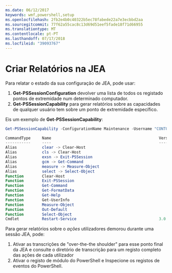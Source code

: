 ```yaml
---
ms.date: 06/12/2017
keywords: wmf,powershell,setup
ms.openlocfilehash: 2fb2e4b0c40322b5ec78fabede22a7e3ecbbd2aa
ms.sourcegitcommit: 77f62a55cac8c13d69d51eef5fade18f71d66955
ms.translationtype: MT
ms.contentlocale: pt-PT
ms.lasthandoff: 07/17/2018
ms.locfileid: "39093767"
---
```

# <a name="reporting-on-jea"></a>Criar Relatórios na JEA

Para relatar o estado da sua configuração de JEA, pode usar:

1. **Get-PSSessionConfiguration** devolver uma lista de todos os registado pontos de extremidade num determinado computador.
1. **Get-PSSessionCapability** para gerar relatórios sobre as capacidades de qualquer usuário tem sobre um ponto de extremidade específico.

Eis um exemplo de **Get-PSSessionCapability**:

```powershell
Get-PSSessionCapability -ConfigurationName Maintenance -Username "CONTOSO\JohnDoe"

CommandType     Name                                               Version    Source
-----------     ----                                               -------    ------
Alias           clear -> Clear-Host
Alias           cls -> Clear-Host
Alias           exsn -> Exit-PSSession
Alias           gcm -> Get-Command
Alias           measure -> Measure-Object
Alias           select -> Select-Object
Function        Clear-Host
Function        Exit-PSSession
Function        Get-Command
Function        Get-FormatData
Function        Get-Help
Function        Get-UserInfo
Function        Measure-Object
Function        Out-Default
Function        Select-Object
Cmdlet          Restart-Service                                    3.0.0.0 Microsof...
```

Para gerar relatórios sobre o _ações_ utilizadores demorou durante uma sessão JEA, pode:
1. Ativar as transcrições de "over-the-the shoulder" para esse ponto final da JEA e consulte o diretório de transcrição para um registo completo das ações de cada utilizador
2. Ativar o registo de módulo do PowerShell e Inspecione os registos de eventos do PowerShell.
